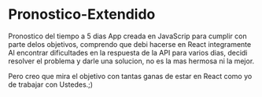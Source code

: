 # Pronostico-Extendido
Pronostico del tiempo a 5 dias
App creada en JavaScrip para cumplir con parte delos objetivos, comprendo que debi hacerse en React integramente
Al encontrar dificultades en la respuesta de la API para varios dias, decidi resolver el problema y darle una solucion, no es la mas hermosa ni la mejor. 

Pero creo que mira el objetivo con tantas ganas de estar en React como yo de trabajar con Ustedes.;)

